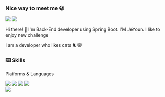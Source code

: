 
### Nice way to meet me 😃
<a href="https://hidevelop.tistory.com" target="_blank"><img src="https://img.shields.io/badge/Blog-006600?style=flat-square&logo=Blog&logoColor=white"/></a>
<img src="https://img.shields.io/badge/ghdlrr2969@gmail.com-EA4335?style=flat-square&logo=Gmail&logoColor=white"/></a></br>

Hi there! 👋 I'm Back-End developer using Spring Boot.
I'M JeYoun. I like to enjoy new challenge 

I am a developer who likes cats 🐈 😸

### ⌨️ Skills

Platforms & Languages <p>

<img src="https://img.shields.io/badge/Spring-43B02A?style=flat-square&logo=Spring&logoColor=white"/></a>
<img src="https://img.shields.io/badge/Mysql-2F8CBB?style=flat-square&logo=MySQL&logoColor=white"/></a>
<img src="https://img.shields.io/badge/AWS-FF9900?style=flat-square&logo=Amazon AWS&logoColor=white"/></a>
<img src="https://img.shields.io/badge/Docker-2496ED?style=flat-square&logo=Docker&logoColor=white"/></a>
<br>
<img src="https://img.shields.io/badge/Java-161A36?style=flat-square&logo=OpenJDK&logoColor=white"/></a>


